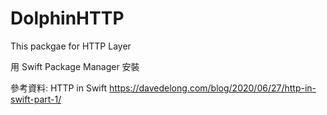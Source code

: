 # DolphinHTTP

This  packgae for HTTP Layer  

用 Swift Package Manager 安裝

參考資料:
HTTP in Swift
https://davedelong.com/blog/2020/06/27/http-in-swift-part-1/
